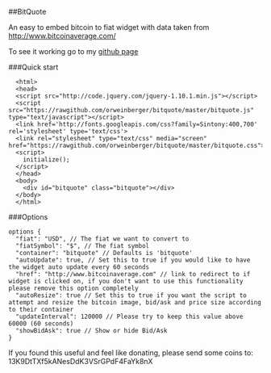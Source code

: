 ##BitQuote

An easy to embed bitcoin to fiat widget with data taken from http://www.bitcoinaverage.com/

To see it working go to my [github page](http://orweinberger.github.io/bitquote/)

###Quick start

```
  <html>
  <head>
  <script src="http://code.jquery.com/jquery-1.10.1.min.js"></script>
  <script src="https://rawgithub.com/orweinberger/bitquote/master/bitquote.js" type="text/javascript"></script>
  <link href='http://fonts.googleapis.com/css?family=Sintony:400,700' rel='stylesheet' type='text/css'>
  <link rel="stylesheet" type="text/css" media="screen" href="https://rawgithub.com/orweinberger/bitquote/master/bitquote.css">
  <script>
    initialize();
  </script>
  </head>
  <body>
    <div id="bitquote" class="bitquote"></div>
  </body>
  </html>
```

###Options

```
options {
  "fiat": "USD", // The fiat we want to convert to
  "fiatSymbol": "$", // The fiat symbol
  "container": "bitquote" // Defaults is 'bitquote'
  "autoUpdate": true, // Set this to true if you would like to have the widget auto update every 60 seconds
  "href": "http://www.bitcoinaverage.com" // link to redirect to if widget is clicked on, if you don't want to use this functionality please remove this option completely
  "autoResize": true // Set this to true if you want the script to attempt and resize the bitcoin image, bid/ask and price size according to their container
  "updateInterval": 120000 // Please try to keep this value above 60000 (60 seconds)
  "showBidAsk": true // Show or hide Bid/Ask
}
```

If you found this useful and feel like donating, please send some coins to: 13K9DtTXf5kANesDdK3VSrGPdF4FaYk8nX
